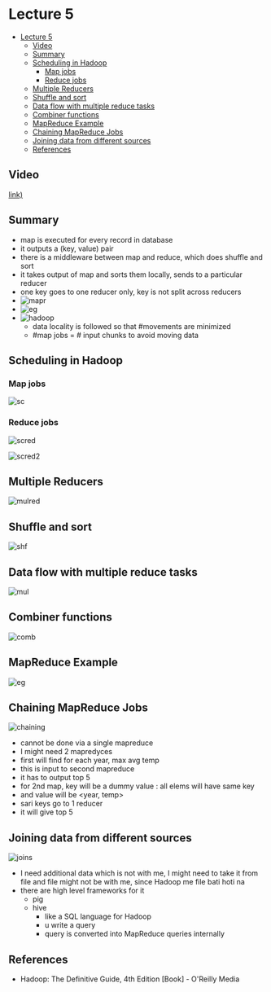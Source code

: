 # Lecture 5

- [Lecture 5](#lecture-5)
  - [Video](#video)
  - [Summary](#summary)
  - [Scheduling in Hadoop](#scheduling-in-hadoop)
    - [Map jobs](#map-jobs)
    - [Reduce jobs](#reduce-jobs)
  - [Multiple Reducers](#multiple-reducers)
  - [Shuffle and sort](#shuffle-and-sort)
  - [Data flow with multiple reduce tasks](#data-flow-with-multiple-reduce-tasks)
  - [Combiner functions](#combiner-functions)
  - [MapReduce Example](#mapreduce-example)
  - [Chaining MapReduce Jobs](#chaining-mapreduce-jobs)
  - [Joining data from different sources](#joining-data-from-different-sources)
  - [References](#references)

## Video

[link)](https://drive.google.com/file/d/1NzLHOlQ3Xn91DFWyaIdHZNfAdJGjEzdz/view)

## Summary

- map is executed for every record in database
- it outputs a (key, value) pair
- there is a middleware between map and reduce, which does shuffle and sort
- it takes output of map and sorts them locally, sends to a particular reducer
- one key goes to one reducer only, key is not split across reducers
- ![mapr](mapreduce.png)
- ![eg](eg.png)
- ![hadoop](hadoop.png)
  - data locality is followed so that #movements are minimized
  - #map jobs = # input chunks to avoid moving data

## Scheduling in Hadoop

### Map jobs

![sc](schedmap.png)

### Reduce jobs

![scred](scred.png)

![scred2](scred2.png)

## Multiple Reducers

![mulred](mulred.png)

## Shuffle and sort

![shf](shuffsort.png)

## Data flow with multiple reduce tasks

![mul](mulreduce.png)

## Combiner functions

![comb](combiner.png)

## MapReduce Example

![eg](egmapred.png)

## Chaining MapReduce Jobs

![chaining](chaining.png)

- cannot be done via a single mapreduce
- I might need 2 mapredyces
- first will find for each year, max avg temp
- this is input to second mapreduce
- it has to output top 5
- for 2nd map, key will be a dummy value : all elems will have same key
- and value will be <year, temp>
- sari keys go to 1 reducer
- it will give top 5

## Joining data from different sources

![joins](joins.png)

- I need additional data which is not with me, I might need to take it from file and file might not be with me, since Hadoop me file bati hoti na
- there are high level frameworks for it
  - pig
  - hive
    - like a SQL language for Hadoop
    - u write a query
    - query is converted into MapReduce queries internally

## References

- Hadoop: The Definitive Guide, 4th Edition [Book] - O'Reilly Media
